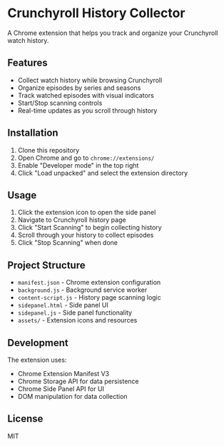# Crunchyroll History Collector

A Chrome extension that helps you track and organize your Crunchyroll watch history.

## Features

- Collect watch history while browsing Crunchyroll
- Organize episodes by series and seasons
- Track watched episodes with visual indicators
- Start/Stop scanning controls
- Real-time updates as you scroll through history

## Installation

1. Clone this repository
2. Open Chrome and go to `chrome://extensions/`
3. Enable "Developer mode" in the top right
4. Click "Load unpacked" and select the extension directory

## Usage

1. Click the extension icon to open the side panel
2. Navigate to Crunchyroll history page
3. Click "Start Scanning" to begin collecting history
4. Scroll through your history to collect episodes
5. Click "Stop Scanning" when done

## Project Structure

- `manifest.json` - Chrome extension configuration
- `background.js` - Background service worker
- `content-script.js` - History page scanning logic
- `sidepanel.html` - Side panel UI
- `sidepanel.js` - Side panel functionality
- `assets/` - Extension icons and resources

## Development

The extension uses:
- Chrome Extension Manifest V3
- Chrome Storage API for data persistence
- Chrome Side Panel API for UI
- DOM manipulation for data collection

## License

MIT